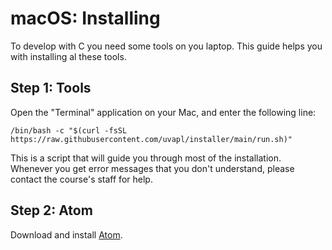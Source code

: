 # macOS: Installing

To develop with C you need some tools on you laptop. This guide helps you with installing al these tools.

## Step 1: Tools

Open the "Terminal" application on your Mac, and enter the following line:

    /bin/bash -c "$(curl -fsSL https://raw.githubusercontent.com/uvapl/installer/main/run.sh)"

This is a script that will guide you through most of the installation. Whenever you get error messages that you don't understand, please contact the course's staff for help.

## Step 2: Atom

Download and install [Atom](https://atom.io/).
